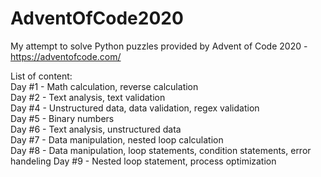 # AdventOfCode2020
My attempt to solve Python puzzles provided by Advent of Code 2020 - https://adventofcode.com/

List of content:<br>
Day #1 - Math calculation, reverse calculation<br>
Day #2 - Text analysis, text validation<br>
Day #4 - Unstructured data, data validation, regex validation<br>
Day #5 - Binary numbers<br>
Day #6 - Text analysis, unstructured data<br>
Day #7 - Data manipulation, nested loop calculation<br>
Day #8 - Data manipulation, loop statements, condition statements, error handeling
Day #9 - Nested loop statement, process optimization
